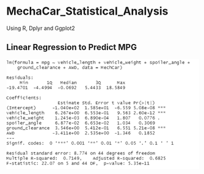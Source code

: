 # MechaCar_Statistical_Analysis
Using R, Dplyr and Ggplot2

## Linear Regression to Predict MPG

![Summary](https://github.com/stephenanayashilliard/MechaCar_Statistical_Analysis/blob/main/Resources/Deliverable_summary.png)
